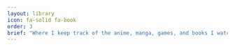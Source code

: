 ```yaml
---
layout: library
icon: fa-solid fa-book
order: 3
brief: "Where I keep track of the anime, manga, games, and books I watch, read, or play, along with notes and personal thoughts. When I have a sufficient number, I may use them for posts or articles."
---
```










